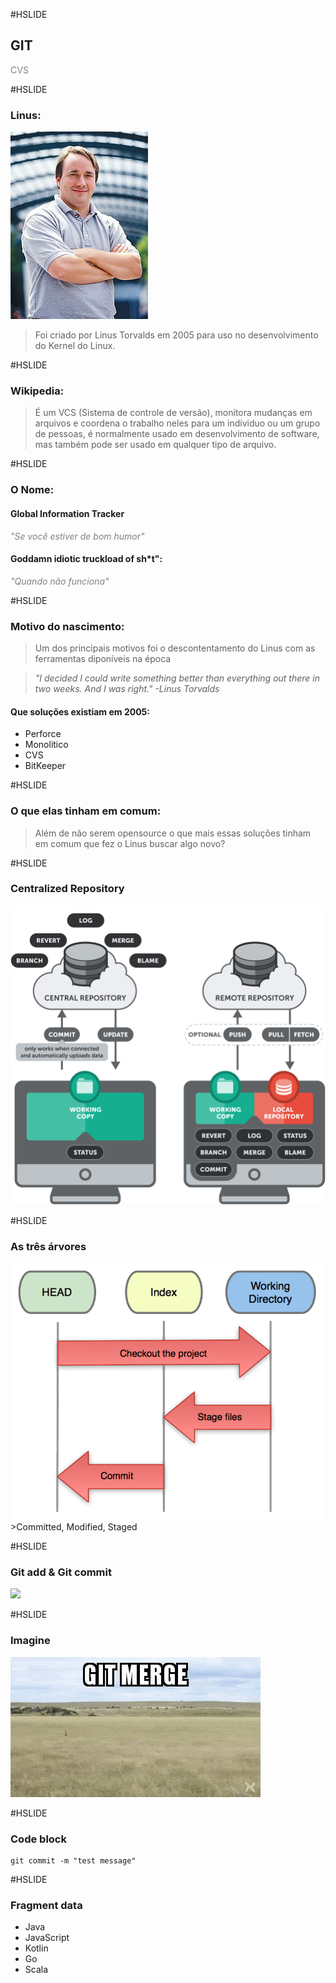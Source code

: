 #HSLIDE

## GIT

<span style="color:gray">CVS</span>

#HSLIDE

### Linus:
![Linus](assets/LinusTorvalds.jpeg)
>Foi criado por Linus Torvalds em 2005 para uso no desenvolvimento do Kernel do Linux.

#HSLIDE
### Wikipedia:
>É um VCS (Sistema de controle de versão), monitora mudanças em arquivos e coordena o trabalho neles para um individuo ou um grupo de pessoas, é normalmente usado em desenvolvimento de software, mas também pode ser usado em qualquer tipo de arquivo.

#HSLIDE
### O Nome:

#### Global Information Tracker
_<span style="color:gray">"Se você estiver de bom humor"</span>_


#### Goddamn idiotic truckload of sh*t":
_<span style="color:gray">"Quando não funciona"</span>_


#HSLIDE

### Motivo do nascimento:

>Um dos principais motivos foi o descontentamento do Linus com as ferramentas diponíveis na época

>_"I decided I could write something better than everything out there in two weeks. And I was right." -Linus Torvalds﻿_

#### Que soluções existiam em 2005:
- Perforce
- Monolitico
- CVS
- BitKeeper

#HSLIDE

### O que elas tinham em comum:
> Além de não serem opensource o que mais essas soluções tinham em comum que fez o Linus buscar algo novo?

#HSLIDE

### Centralized Repository
<img src="assets/centralized-vs-distributed.png" style="max-height: 500px;"/>

#HSLIDE

### As três árvores

<img src="assets/workflow.png" style="max-height: 500px;"/>
>Committed, Modified, Staged

#HSLIDE

### Git add & Git commit

<img src="assets/commandstree.png" style="max-height: 500px;"/>

#HSLIDE
### Imagine
<img src="assets/gitmergefight.gif" style="max-height: 500px;"/>

#HSLIDE

### Code block
```
git commit -m "test message"
```
#HSLIDE

### Fragment data
- Java
- JavaScript <!-- .element: class="fragment" -->
- Kotlin     <!-- .element: class="fragment" -->
- Go         <!-- .element: class="fragment" -->
- Scala      <!-- .element: class="fragment" -->
